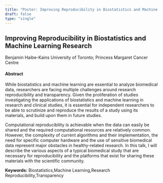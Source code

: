 ```yaml
---
title: "Poster: Improving Reproducibility in Biostatistics and Machine Learning Research"
draft: false
type: "single"
---
```


## Improving Reproducibility in Biostatistics and Machine Learning Research
Benjamin Haibe-Kains
University of Toronto; Princess Margaret Cancer Centre
#### Abstract

While biostatistics and machine learning are essential to analyze biomedical data, researchers are facing multiple challenges around research reproducibility and transparency. Given the proliferation of studies investigating the applications of biostatistics and machine learning in research and clinical studies, it is essential for independent researchers to be able to scrutinize and reproduce the results of a study using its materials, and build upon them in future studies.

Computational reproducibility is achievable when the data can easily be shared and the required computational resources are relatively common. However, the complexity of current algorithms and their implementation, the need for specific computer hardware and the use of sensitive biomedical data represent major obstacles in healthy-related research. In this talk, I will describe the various aspects of a typical biomedical study that are necessary for reproducibility and the platforms that exist for sharing these materials with the scientific community.


**Keywords:** Biostatistics,Machine Learning,Research Reproducibility,Transparency
